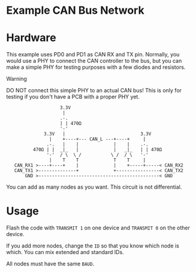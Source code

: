 # Example CAN Bus Network

# Hardware
This example uses PD0 and PD1 as CAN RX and TX pin.
Normally, you would use a PHY to connect the CAN controller to the bus, but you can make a simple PHY for testing purposes with a few diodes and resistors.

> [!WARNING]
> DO NOT connect this simple PHY to an actual CAN bus! This is only for testing if you don't have a PCB with a proper PHY yet.
```
                    3.3V   
                     |     
                    .-.    
                    | | 470Ω
                    '-'    
              3.3V   |                            3.3V   
                |    +----+--- CAN_L ---+----+     |
               .-.   |    |             |    |    .-.    
          470Ω | |  _|_   |             |   _|_   | | 470Ω
               '-'  / \  \ /           \ /  / \   '-'    
                |    T    T             T    T     |     
   CAN_RX1 >----+----+    |             |    +-----+-----< CAN_RX2
   CAN_TX1 >--------------+             +----------------< CAN_TX2
       GND >---------------------------------------------< GND
```
You can add as many nodes as you want.
This circuit is not differential.

# Usage
Flash the code with `TRANSMIT 1` on one device and `TRANSMIT 0` on the other device.

If you add more nodes, change the `ID` so that you know which node is which.
You can mix extended and standard IDs.

All nodes must have the same `BAUD`.
